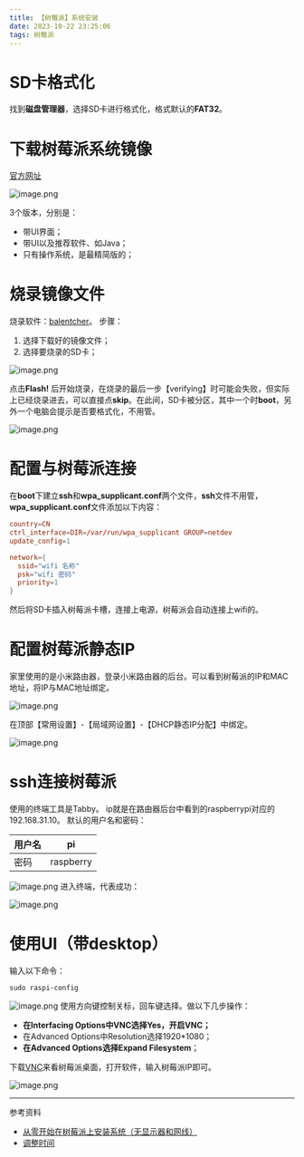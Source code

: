 ```yaml
---
title: 【树莓派】系统安装
date: 2023-10-22 23:25:06
tags: 树莓派
---
```


# SD卡格式化

找到**磁盘管理器**，选择SD卡进行格式化，格式默认的**FAT32**。

# 下载树莓派系统镜像

[官方网址](https://www.raspberrypi.com/software/operating-systems/)

![image.png](https://raw.githubusercontent.com/lkzc19/blasphemy.zimg/main/drinkice/2023-10-22-23-39-48.png)

3个版本，分别是：

- 带UI界面；
- 带UI以及推荐软件、如Java；
- 只有操作系统，是最精简版的；

# 烧录镜像文件

烧录软件：[balentcher](https://www.balena.io/etcher/)。
步骤：

1. 选择下载好的镜像文件；
2. 选择要烧录的SD卡；

![image.png](https://raw.githubusercontent.com/lkzc19/blasphemy.zimg/main/drinkice/2023-10-22-23-40-14.png)

点击**Flash!** 后开始烧录，在烧录的最后一步【verifying】时可能会失败，但实际上已经烧录进去，可以直接点**skip**。在此间，SD卡被分区，其中一个时**boot**，另外一个电脑会提示是否要格式化，不用管。

![image.png](https://raw.githubusercontent.com/lkzc19/blasphemy.zimg/main/drinkice/2023-10-22-23-40-45.png)

# 配置与树莓派连接

在**boot**下建立**ssh**和**wpa_supplicant.conf**两个文件，**ssh**文件不用管，**wpa_supplicant.conf**文件添加以下内容：

```conf
country=CN
ctrl_interface=DIR=/var/run/wpa_supplicant GROUP=netdev
update_config=1

network={
  ssid="wifi 名称"
  psk="wifi 密码"
  priority=1
}
```

然后将SD卡插入树莓派卡槽，连接上电源，树莓派会自动连接上wifi的。

# 配置树莓派静态IP

家里使用的是小米路由器，登录小米路由器的后台。可以看到树莓派的IP和MAC地址，将IP与MAC地址绑定。

![image.png](https://raw.githubusercontent.com/lkzc19/blasphemy.zimg/main/drinkice/2023-10-22-23-41-08.png)

在顶部【常用设置】-【局域网设置】-【DHCP静态IP分配】中绑定。

![image.png](https://raw.githubusercontent.com/lkzc19/blasphemy.zimg/main/drinkice/2023-10-22-23-41-36.png)

# ssh连接树莓派

使用的终端工具是Tabby。
ip就是在路由器后台中看到的raspberrypi对应的192.168.31.10。
默认的用户名和密码：


| 用户名 | pi |
| --- | --- |
| 密码 | raspberry |

![image.png](https://raw.githubusercontent.com/lkzc19/blasphemy.zimg/main/drinkice/2023-10-22-23-41-55.png)
进入终端，代表成功：

![image.png](https://raw.githubusercontent.com/lkzc19/blasphemy.zimg/main/drinkice/2023-10-22-23-42-21.png)

# 使用UI（带desktop）

输入以下命令：

```
sudo raspi-config
```

![image.png](https://raw.githubusercontent.com/lkzc19/blasphemy.zimg/main/drinkice/2023-10-22-23-42-38.png)
使用方向键控制关标，回车键选择。做以下几步操作：

- **在Interfacing Options中VNC选择Yes，开启VNC；**
- 在Advanced Options中Resolution选择1920*1080；
- **在Advanced Options选择Expand Filesystem**；

下载[VNC](https://www.realvnc.com/en/connect/download/viewer/windows/)来看树莓派桌面，打开软件，输入树莓派IP即可。

![image.png](https://raw.githubusercontent.com/lkzc19/blasphemy.zimg/main/drinkice/2023-10-22-23-42-54.png)

---
参考资料

- [从零开始在树莓派上安装系统（无显示器和网线）](https://zhuanlan.zhihu.com/p/92175850)
- [调整时间](https://blog.csdn.net/qq_44323306/article/details/125689417)
